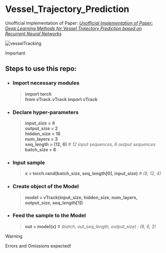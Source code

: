 # Vessel_Trajectory_Prediction

Unofficial Implementation of Paper: _[Unofficial Implementation of Paper: Deep Learning Methods for Vessel Trajectory Prediction based on Recurrent Neural Networks](https://ieeexplore.ieee.org/document/9492102)_

![vesselTracking](https://github.com/user-attachments/assets/8dd6ef95-6084-4a32-8e5a-27651a37f904)

> [!IMPORTANT]
> ## Steps to use this repo:

- ### Import necessary modules
  > __import torch__ \
  > __from vTrack.vTrack import vTrack__

- ### Declare hyper-parameters
  > __input_size = 4__ \
  > __output_size = 2__ \
  > __hidden_size = 16__ \
  > __num_layers = 3__ \
  > __seq_length = (12, 6)__ _# 12 input sequences, 6 output sequences_ \
  > __batch_size = 8__

- ### Input sample 
  > __x = torch.rand(batch_size, seq_length[0], input_size)__ _# (8, 12, 4)_

- ### Create object of the Model
  > __model = vTrack(input_size, hidden_size, num_layers, output_size, seq_length[1])__

- ### Feed the sample to the Model
  > __out = model(x)__ _# (batch, out_seq_length, output_size) : (8, 6, 2)_

> [!WARNING]
  > Errors and Omissions expected!
